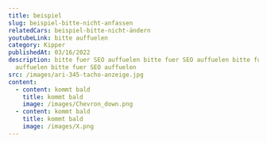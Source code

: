 ```yaml
---
title: beispiel
slug: beispiel-bitte-nicht-anfassen
relatedCars: beispiel-bitte-nicht-ändern
youtubeLink: bitte auffuelen
category: Kipper
publishedAt: 03/16/2022
description: bitte fuer SEO auffuelen bitte fuer SEO auffuelen bitte fuer SEO
  auffuelen bitte fuer SEO auffuelen
src: /images/ari-345-tacho-anzeige.jpg
content:
  - content: kommt bald
    title: kommt bald
    image: /images/Chevron_down.png
  - content: kommt bald
    title: kommt bald
    image: /images/X.png
---
```

